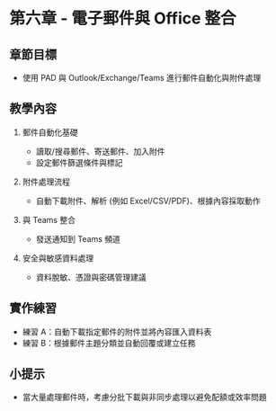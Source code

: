 # 第六章 - 電子郵件與 Office 整合

## 章節目標
- 使用 PAD 與 Outlook/Exchange/Teams 進行郵件自動化與附件處理

## 教學內容
1. 郵件自動化基礎
   - 讀取/搜尋郵件、寄送郵件、加入附件
   - 設定郵件篩選條件與標記

2. 附件處理流程
   - 自動下載附件、解析 (例如 Excel/CSV/PDF)、根據內容採取動作

3. 與 Teams 整合
   - 發送通知到 Teams 頻道

4. 安全與敏感資料處理
   - 資料脫敏、憑證與密碼管理建議

## 實作練習
- 練習 A：自動下載指定郵件的附件並將內容匯入資料表
- 練習 B：根據郵件主題分類並自動回覆或建立任務

## 小提示
- 當大量處理郵件時，考慮分批下載與非同步處理以避免配額或效率問題
